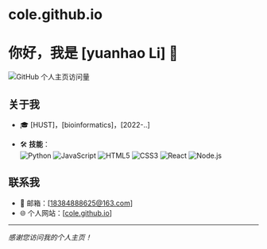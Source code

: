 # cole.github.io
# 你好，我是 [yuanhao Li] 👋

![GitHub 个人主页访问量](https://komarev.com/ghpvc/?username=您的GitHub用户名&color=blue)

## 关于我

- 🎓   [HUST]，[bioinformatics]，[2022-..]

- 🛠 **技能**：  
  ![Python](https://img.shields.io/badge/-Python-3776AB?style=flat-square&logo=python&logoColor=white)
  ![JavaScript](https://img.shields.io/badge/-JavaScript-F7DF1E?style=flat-square&logo=javascript&logoColor=black)
  ![HTML5](https://img.shields.io/badge/-HTML5-E34F26?style=flat-square&logo=html5&logoColor=white)
  ![CSS3](https://img.shields.io/badge/-CSS3-1572B6?style=flat-square&logo=css3&logoColor=white)
  ![React](https://img.shields.io/badge/-React-61DAFB?style=flat-square&logo=react&logoColor=black)
  ![Node.js](https://img.shields.io/badge/-Node.js-339933?style=flat-square&logo=node.js&logoColor=white)



## 联系我

- 📧 邮箱：[18384888625@163.com]
- 🌐 个人网站：[[cole.github.io](https://haoyuan000.github.io/cole.io/)]
---

*感谢您访问我的个人主页！*
